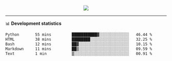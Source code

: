 <h3 align="center">
  <a href="https://github.com/hwalker928">
      <img src="https://github-profile-trophy.vercel.app/?username=hwalker928&no-bg=true&no-frame=true">
  </a>
</h3>


<hr>

📊 **Development statistics**

<!--START_SECTION:waka-->

```txt
Python       55 mins         ███████████▓░░░░░░░░░░░░░   46.44 %
HTML         38 mins         ████████░░░░░░░░░░░░░░░░░   32.25 %
Bash         12 mins         ██▓░░░░░░░░░░░░░░░░░░░░░░   10.15 %
Markdown     11 mins         ██▒░░░░░░░░░░░░░░░░░░░░░░   09.59 %
Text         1 min           ▒░░░░░░░░░░░░░░░░░░░░░░░░   00.91 %
```

<!--END_SECTION:waka-->
